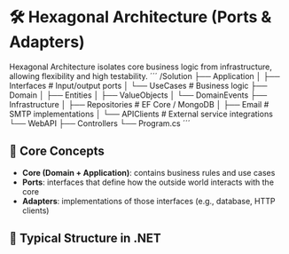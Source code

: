 # 🛠 Hexagonal Architecture (Ports & Adapters)

Hexagonal Architecture isolates core business logic from infrastructure, allowing flexibility and high testability.
´´´
/Solution
├── Application
│ ├── Interfaces # Input/output ports
│ └── UseCases # Business logic
├── Domain
│ ├── Entities
│ ├── ValueObjects
│ └── DomainEvents
├── Infrastructure
│ ├── Repositories # EF Core / MongoDB
│ ├── Email # SMTP implementations
│ └── APIClients # External service integrations
└── WebAPI
├── Controllers
└── Program.cs
´´´
## 🧩 Core Concepts

- **Core (Domain + Application)**: contains business rules and use cases
- **Ports**: interfaces that define how the outside world interacts with the core
- **Adapters**: implementations of those interfaces (e.g., database, HTTP clients)

## 🧰 Typical Structure in .NET

